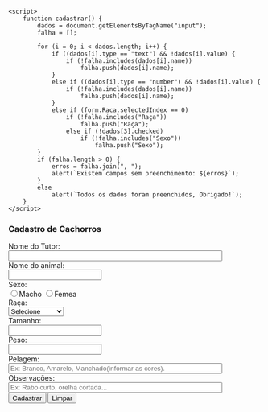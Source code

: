 <!DOCTYPE html>
<html lang="en">

<head>
    <meta charset="UTF-8">
    <meta http-equiv="X-UA-Compatible" content="IE=edge">
    <meta name="viewport" content="width=device-width, initial-scale=1.0">
    <title>Document</title>
    <link rel="stylesheet" href="estilo.css">

    <script>
        function cadastrar() {
            dados = document.getElementsByTagName("input");
            falha = [];

            for (i = 0; i < dados.length; i++) {
                if ((dados[i].type == "text") && !dados[i].value) {
                    if (!falha.includes(dados[i].name))
                        falha.push(dados[i].name);
                }
                else if ((dados[i].type == "number") && !dados[i].value) {
                    if (!falha.includes(dados[i].name))
                        falha.push(dados[i].name);
                }
                else if (form.Raca.selectedIndex == 0)
                    if (!falha.includes("Raça"))
                        falha.push("Raça");
                    else if (!dados[3].checked)
                        if (!falha.includes("Sexo"))
                            falha.push("Sexo");
            }
            if (falha.length > 0) {
                erros = falha.join(", ");
                alert(`Existem campos sem preenchimento: ${erros}`);
            }
            else
                alert(`Todos os dados foram preenchidos, Obrigado!`);
        }
    </script>
</head>

<body>
    <section class="container">
        <div class="centro">
            <h3>Cadastro de Cachorros</h3>
        </div>
        <form id="formulario" name="form">
            <label for="" class="subtitulos">Nome do Tutor:</label>
            <br>
            <input type="text" name="Tutor" size="50"></input>
            <br>
            <label for="" class="subtitulos">Nome do animal:</label>
            <br>
            <input type="text" name="Nome"></input>
            <br>
            <label for="" class="subtitulos">Sexo:</label>
            <br>
            <input type="radio" name="sexo" id="sexoM"><label for="sexoM">Macho</label>
            <input type="radio" name="sexo" id="sexoF"><label for="sexoF">Femea</label>
            <br>
            <label for="" class="subtitulos">Raça:</label>
            <br>
            <select id="raca" name="Raca">
                <option value="">Selecione</option>
                <option value="">Vira Lata</option>
                <option value="">Labrador</option>
                <option value="">Pastor Alemão</option>
                <option value="">Poodle</option>
                <option value="">Pinscher</option>
                <option value="">Pitbull</option>
                <option value="">Bulldogue</option>
            </select>
            <br>
            <label for="" class="subtitulos">Tamanho:</label>
            <br>
            <input type="number" value="" name="Tamanho"></input>
            <br>
            <label for="" class="subtitulos">Peso:</label>
            <br>
            <input type="number" value="" name="Peso"></input>
            <br>
            <label for="" class="subtitulos">Pelagem:</label>
            <br>
            <input type="text" size="50" placeholder="Ex: Branco, Amarelo, Manchado(informar as cores)."
                name="Cor"></input>
            <br>
            <label for="" class="subtitulos">Observações:</label>
            <br>
            <input type="textarea" size="50" placeholder="Ex: Rabo curto, orelha cortada..." name="Observacoes"></input>
            <br>
            <div class="centro">
                <input type="button" class="botao" value="Cadastrar" onclick="cadastrar()">
                <input type="button" class="botao" value="Limpar" onclick="reset()">
            </div>
        </form>
    </section>
</body>

</html>